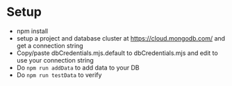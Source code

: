 # Setup

- npm install
- setup a project and database cluster at https://cloud.mongodb.com/ and get a connection string
- Copy/paste dbCredentials.mjs.default to dbCredentials.mjs and edit to use your connection string
- Do `npm run addData` to add data to your DB
- Do `npm run testData` to verify
